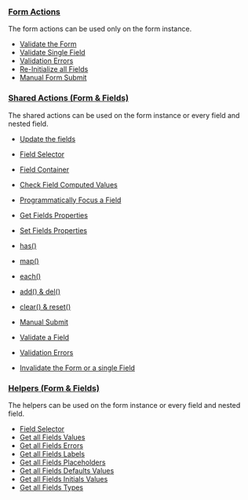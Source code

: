 ### [Form Actions](form.md)
  The form actions can be used only on the form instance.

  * [Validate the Form](form.md#validate-the-form)
  * [Validate Single Field](form.md#validate-single-field)
  * [Validation Errors](form.md#validation-errors)
  * [Re-Initialize all Fields](form.md#re-initialize-all-fields)
  * [Manual Form Submit](shared.md#manual-submit)


### [Shared Actions (Form & Fields)](shared.md)
  The shared actions can be used on the form instance or every field and nested field.

  * [Update the fields](shared.md#update-the-fields)
  * [Field Selector](shared.md#field-selector)
  * [Field Container](shared.md#field-container)
  * [Check Field Computed Values](shared.md#check-field-computed-values)
  * [Programmatically Focus a Field](shared.md#programmatically-focus-a-field)


  * [Get Fields Properties](shared.md#get-fields-properties)
  * [Set Fields Properties](shared.md#set-fields-properties)


  * [has()](shared.md#has)
  * [map()](shared.md#map)
  * [each()](shared.md#each)
  * [add() & del()](shared.md#add--del)
  * [clear() & reset()](shared.md#clear--reset)


  * [Manual Submit](shared.md#manual-submit)
  * [Validate a Field](shared.md#validate-a-field)
  * [Validation Errors](shared.md#validation-errors)
  * [Invalidate the Form or a single Field](shared.md#invalidate-the-form-or-a-single-field)


### [Helpers (Form & Fields)](helpers.md)
  The helpers can be used on the form instance or every field and nested field.

  * [Field Selector](helpers.md#field-selector)
  * [Get all Fields Values](helpers.md#get-all-fields-values)
  * [Get all Fields Errors](helpers.md#get-all-fields-errors)
  * [Get all Fields Labels](helpers.md#get-all-fields-labels)
  * [Get all Fields Placeholders](helpers.md#get-all-fields-placeholders)
  * [Get all Fields Defaults Values](helpers.md#get-all-fields-defaults-values)
  * [Get all Fields Initials Values](helpers.md#get-all-fields-initials-values)
  * [Get all Fields Types](helpers.md#get-all-fields-types)
